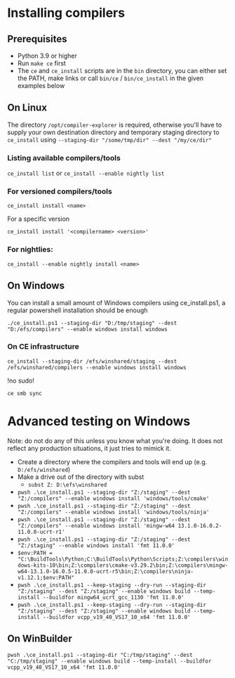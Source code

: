 # Installing compilers

## Prerequisites

* Python 3.9 or higher
* Run `make ce` first
* The `ce` and `ce_install` scripts are in the `bin` directory, you can either set the PATH, make links or call `bin/ce` / `bin/ce_install` in the given examples below

## On Linux

The directory `/opt/compiler-explorer` is required, otherwise you'll have to supply your own destination directory and temporary staging directory to `ce_install` using `--staging-dir "/some/tmp/dir" --dest "/my/ce/dir"`

### Listing available compilers/tools

`ce_install list` or `ce_install --enable nightly list`

### For versioned compilers/tools

`ce_install install <name>`

For a specific version

`ce_install install '<compilername> <version>'`

### For nightlies:

`ce_install --enable nightly install <name>`

## On Windows

You can install a small amount of Windows compilers using ce_install.ps1, a regular powershell installation should be enough

`./ce_install.ps1 --staging-dir "D:/tmp/staging" --dest "D:/efs/compilers" --enable windows install windows`

### On CE infrastructure

`ce_install --staging-dir /efs/winshared/staging --dest /efs/winshared/compilers --enable windows install windows`

!no sudo!

`ce smb sync`


# Advanced testing on Windows

Note: do not do any of this unless you know what you're doing. It does not reflect any production situations, it just tries to mimick it.

* Create a directory where the compilers and tools will end up (e.g. `D:/efs/winshared`)
* Make a drive out of the directory with subst
  - `subst Z: D:\efs\winshared`
* `pwsh .\ce_install.ps1 --staging-dir "Z:/staging" --dest "Z:/compilers" --enable windows install 'windows/tools/cmake'`
* `pwsh .\ce_install.ps1 --staging-dir "Z:/staging" --dest "Z:/compilers" --enable windows install 'windows/tools/ninja'`
* `pwsh .\ce_install.ps1 --staging-dir "Z:/staging" --dest "Z:/compilers" --enable windows install 'mingw-w64 13.1.0-16.0.2-11.0.0-ucrt-r1'`
* `pwsh .\ce_install.ps1 --staging-dir "Z:/staging" --dest "Z:/staging" --enable windows install 'fmt 11.0.0'`
* `$env:PATH = "C:\BuildTools\Python;C:\BuildTools\Python\Scripts;Z:\compilers\windows-kits-10\bin;Z:\compilers\cmake-v3.29.2\bin;Z:\compilers\mingw-w64-13.1.0-16.0.5-11.0.0-ucrt-r5\bin;Z:\compilers\ninja-v1.12.1;$env:PATH"`
* `pwsh .\ce_install.ps1 --keep-staging --dry-run --staging-dir "Z:/staging" --dest "Z:/staging" --enable windows build --temp-install --buildfor mingw64_ucrt_gcc_1130 'fmt 11.0.0'`
* `pwsh .\ce_install.ps1 --keep-staging --dry-run --staging-dir "Z:/staging" --dest "Z:/staging" --enable windows build --temp-install --buildfor vcpp_v19_40_VS17_10_x64 'fmt 11.0.0'`

## On WinBuilder

`pwsh .\ce_install.ps1 --staging-dir "C:/tmp/staging" --dest "C:/tmp/staging" --enable windows build --temp-install --buildfor vcpp_v19_40_VS17_10_x64 'fmt 11.0.0'`
